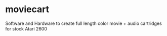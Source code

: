 # moviecart
Software and Hardware to create full length color movie + audio cartridges for stock Atari 2600
